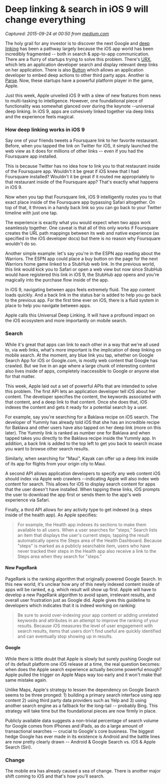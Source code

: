 # Deep linking & search in iOS 9 will change everything

_Captured: 2015-09-24 at 00:50 from [medium.com](https://medium.com/ios-os-x-development/deep-linking-search-in-ios-9-will-change-everything-feab0bb7e189)_

The holy grail for any investor is to discover the next Google and [deep linking](http://en.wikipedia.org/wiki/Deep_linking) has been a pathway largely because the iOS app world has been incredibly fragmented -- both in search & app-to-app communication. There are a flurry of startups trying to solve this problem. There's [URX](http://www.urx.com), which lets an application developer search and display relevant deep links on her application. There is also [Button](http://www.usebutton.com) which allows an application developer to embed deep actions to other third party apps. Another is [Parse](http://www.parse.com). Now, these startups have a powerful platform player in the game, Apple.

Just this week, Apple unveiled iOS 9 with a slew of new features from news to multi-tasking to intelligence. However, one foundational piece of functionality was somewhat glanced over during the keynote --universal deep linking. In iOS 9, apps are cohesively linked together via deep links and the experience feels magical.

### How deep linking works in iOS 9

Say one of your friends tweets a Foursquare link to her favorite restaurant. Before, when you tapped the link on Twitter for iOS, it simply launched the web view as it does for millions of other links -- even if you had the Foursquare app installed.

This is because Twitter has no idea how to link you to that restaurant inside of the Foursquare app. Wouldn't it be great if iOS knew that I had Foursquare installed? Wouldn't it be great if it routed me appropriately to that restaurant inside of the Foursquare app? That's exactly what happens in iOS 9.

Now when you tap that Foursquare link, iOS 9 intelligently routes you to that exact place inside of the Foursquare app bypassing Safari altogether. On top of that, it throws in a handy back link so you can go back to your Twitter timeline with just one tap.

The experience is exactly what you would expect when two apps work seamlessly together. One caveat is that all of this only works if Foursquare creates the URL path mappings between its web and native experience (as specified in the iOS developer docs) but there is no reason why Foursquare wouldn't do so.

Another simple example: let's say you're in the ESPN app reading about the Warriors. The ESPN app could place a buy button on the page for the next Warriors home game linked to a StubHub web link. In the previous world, this link would kick you to Safari or open a web view but now since StubHub would have registered this link in iOS 9, the StubHub app opens and you're magically into the purchase flow inside of the app.

In iOS 9, navigating between apps feels extremely fluid. The app content loads quickly. And a back link in the status bar is added to help you go back to the previous app. For the first time ever on iOS, there is a fluid system in place to help you navigate between apps.

Apple calls this Universal Deep Linking. It will have a profound impact on the iOS ecosystem and more importantly on mobile search.

### Search

While it's great that apps can link to each other in a way that we're all used to, via web links, what's more important is the implication of deep linking on mobile search. At the moment, any blue link you tap, whether on Google Search App for iOS or Google.com, is mostly web content that Google has crawled. But we live in an age where a large chunk of interesting content also lives inside of apps, completely inaccessible to Google or anyone else for that matter.

This week, Apple laid out a set of powerful APIs that are intended to solve this problem. The first API lets an application developer tell iOS about her content. The developer specifies the content, the keywords associated with that content, and a deep link to that content. Once she does that, iOS indexes the content and gets it ready for a potential search by a user.

For example, say you're searching for a Baklava recipe on iOS search. The developer of Yummly has already told iOS that she has an incredible recipe for Baklava and other users have also tapped on her deep link (more on this later). The Yummly link is ranked as number one for Baklava and when tapped takes you directly to the Baklava recipe inside the Yummly app. In addition, a back link is added to the top left to get you back to search incase you want to browse other search results.

Similarly, when searching for "Maui", Kayak can offer up a deep link inside of its app for flights from your origin city to Maui.

A second API allows application developers to specify any web content iOS should index via Apple web crawlers --indicating Apple will also index web content for search. This allows for iOS to display search content for apps that the user doesn't have installed. When tapping these links, iOS prompts the user to download the app first or sends them to the app's web experience via Safari.

Finally, a third API allows for any activity type to get indexed (e.g. steps inside of the health app). As Apple specifies:

> For example, the Health app indexes its sections to make them available to all users. When a user searches for "steps," Search lists an item that displays the user's current steps; tapping the result automatically opens the Steps area of the Health Dashboard. Because "steps" is marked as a publicly searchable item, users who have never tracked their steps in the Health app also receive a link to the Steps area when they search for "steps."

#### New PageRank

PageRank is the ranking algorithm that originally powered Google Search. In this new world, it's unclear how any of this newly indexed content inside of apps will be ranked, e.g. which result will show up first. Apple will have to develop a new PageRank algorithm to avoid spam, irrelevant results, and overall user frustration just as Google did. Apple gives this guideline to developers which indicates that it is indeed working on ranking:

> Be sure to avoid over-indexing your app content or adding unrelated keywords and attributes in an attempt to improve the ranking of your results. Because iOS measures the level of user engagement with search results, items that users don't find useful are quickly identified and can eventually stop showing up in results.

#### Google

While there is little doubt that Apple is slowly but surely pushing Google out of its default platform one iOS release at a time, the real question becomes: when does the Apple search experience actually become powerful enough? Apple pulled the trigger on Apple Maps way too early and it won't make that same mistake again.

Unlike Maps, Apple's strategy to lessen the dependency on Google Search seems to be three pronged: 1) building a primary search interface using app content 2) using third party data providers such as Yelp and 3) using another search engine as a fallback for the long-tail -- probably Bing. This strategy will take time but the foundational pieces are now firmly in place.

Publicly available data suggests a non-trivial percentage of search volume for Google comes from iPhones and iPads, as do a large amount of transactional searches -- crucial to Google's core business. The biggest hedge Google has ever made in its existence is Android and the battle lines are now pretty clearly drawn -- Android & Google Search vs. iOS & Apple Search (Siri).

### Change

The mobile era has already caused a sea of change. There is another major shift coming to iOS and that's how you'll search.

